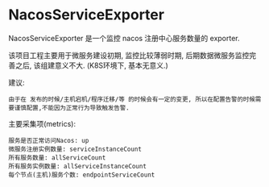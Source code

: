 NacosServiceExporter
====================

NacosServiceExporter 是一个监控 nacos 注册中心服务数量的 exporter.

该项目工程主要用于微服务建设初期, 监控比较薄弱时期, 后期数据微服务监控完善之后, 该组建意义不大. (K8S环境下, 基本无意义.)


建议:

    由于在 发布的时候/主机宕机/程序迁移/等 的时候会有一定的变更, 所以在配置告警的时候需要谨慎配置,不能因为正常行为导致触发告警.


主要采集项(metrics):

    服务是否正常访问Nacos: up
    微服务注册实例数量: serviceInstanceCount
    所有服务数量: allServiceCount
    所有服务实例数量: allServiceInstanceCount
    每个节点(主机)服务个数: endpointServiceCount

